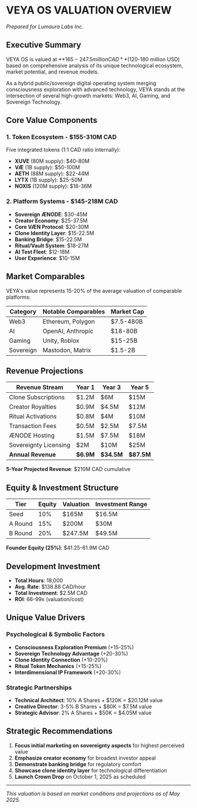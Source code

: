 # VEYA OS VALUATION OVERVIEW
*Prepared for Lumaura Labs Inc.*

## Executive Summary

VEYA OS is valued at **$165-247.5 million CAD** ($120-180 million USD) based on comprehensive analysis of its unique technological ecosystem, market potential, and revenue models.

As a hybrid public/sovereign digital operating system merging consciousness exploration with advanced technology, VEYA stands at the intersection of several high-growth markets: Web3, AI, Gaming, and Sovereign Technology.

## Core Value Components

### 1. Token Ecosystem - $155-310M CAD
Five integrated tokens (1:1 CAD ratio internally):
- **XUVE** (80M supply): $40-80M
- **VÆ** (1B supply): $50-100M
- **AETH** (88M supply): $22-44M 
- **LYTX** (1B supply): $25-50M
- **NOXIS** (120M supply): $18-36M

### 2. Platform Systems - $145-218M CAD
- **Sovereign ÆNODE**: $30-45M
- **Creator Economy**: $25-37.5M
- **Core VÆN Protocol**: $20-30M
- **Clone Identity Layer**: $15-22.5M
- **Banking Bridge**: $15-22.5M
- **Ritual/Vault System**: $18-27M
- **AI Test Fleet**: $12-18M
- **User Experience**: $10-15M

## Market Comparables

VEYA's value represents 15-20% of the average valuation of comparable platforms:

| Category | Notable Comparables | Market Cap |
|----------|---------------------|------------|
| Web3 | Ethereum, Polygon | $7.5-480B |
| AI | OpenAI, Anthropic | $18-80B |
| Gaming | Unity, Roblox | $15-25B |
| Sovereign | Mastodon, Matrix | $1.5-2B |

## Revenue Projections

| Revenue Stream | Year 1 | Year 3 | Year 5 |
|----------------|--------|--------|--------|
| Clone Subscriptions | $1.2M | $6M | $15M |
| Creator Royalties | $0.9M | $4.5M | $12M |
| Ritual Activations | $0.8M | $4M | $10M |
| Transaction Fees | $0.5M | $2.5M | $7.5M |
| ÆNODE Hosting | $1.5M | $7.5M | $18M |
| Sovereignty Licensing | $2M | $10M | $25M |
| **Annual Revenue** | **$6.9M** | **$34.5M** | **$87.5M** |

**5-Year Projected Revenue**: $210M CAD cumulative

## Equity & Investment Structure

| Tier | Equity | Valuation | Investment Range |
|------|--------|-----------|------------------|
| Seed | 10% | $165M | $16.5M |
| A Round | 15% | $200M | $30M |
| B Round | 20% | $247.5M | $49.5M |

**Founder Equity (25%)**: $41.25-61.9M CAD

## Development Investment

- **Total Hours**: 18,000
- **Avg. Rate**: $138.88 CAD/hour
- **Total Investment**: $2.5M CAD
- **ROI**: 66-99x (valuation/cost)

## Unique Value Drivers

### Psychological & Symbolic Factors
- **Consciousness Exploration Premium** (+15-25%)
- **Sovereign Technology Advantage** (+20-30%)
- **Clone Identity Connection** (+10-20%) 
- **Ritual Token Mechanics** (+15-25%)
- **Interdimensional IP Framework** (+20-30%)

### Strategic Partnerships
- **Technical Architect**: 10% A Shares + $120K = $20.12M value
- **Creative Director**: 3-5% B Shares + $80K = $7.5M value
- **Strategic Advisor**: 2% A Shares + $50K = $4.05M value

## Strategic Recommendations

1. **Focus initial marketing on sovereignty aspects** for highest perceived value
2. **Emphasize creator economy** for broadest investor appeal
3. **Demonstrate banking bridge** for regulatory comfort
4. **Showcase clone identity layer** for technological differentiation
5. **Launch Crown Drop** on October 1, 2025 as scheduled

---

*This valuation is based on market conditions and projections as of May 2025.*